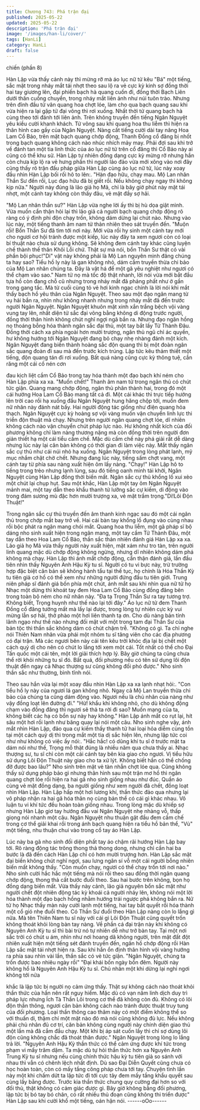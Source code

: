 ```yaml
---
title: Chương 743: Phá trận đại
published: 2025-05-22
updated: 2025-05-22
description: 'Phá trận đại'
image: '/images/han-li/cover/'
tags: [HanLi]
category: HanLi
draft: false
---
```


chiến (phần 8)

Hàn Lập vừa thấy cảnh này thì mừng rỡ mà áo lục nữ tử kêu "Bá"
một tiếng, sắc mặt trong nháy mắt tái nhợt theo sau lộ ra vẻ cực
kỳ kinh sợ đồng thời hai tay giương lên, đại phiến bạch hà quang
cuốn đi, đồng thời Bạch Liên dưới thân cuồng chuyển, trong nháy
mắt liên ảnh như núi tuôn trào.
Nhưng trên đỉnh đầu tử vân quang hoa chợt lóe, làm cho qua
bạch quang sau khi vừa hiện ra lại gặp tử đại võng thì rơi xuống.
Nhất thời tử quang bạch hà cùng theo tới đánh tới liên ảnh. Trên
không truyền đến tiếng Ngân Nguyệt yêu kiều cười khanh khách.
Tử võng sau khi quang hoa thu liễm thì hiện ra thân hình cao gầy
của Ngân Nguyệt.
Nàng cất tiếng cười dài tay nâng Hoa Lam Cổ Bảo, trên mặt bạch
quang chớp động, Thanh Đồng cổ đăng bị nhốt trong bạch quang
không cách nào nhúc nhích mảy may. Phải đợi sau khi trở về
đánh tan một tia linh thức của áo lục nữ tử trên cổ đăng thì Cổ
Bảo này ai cũng có thể khu sử.
Hàn Lập tự nhiên đồng dạng cực kỳ mừng rỡ nhưng hắn còn
chưa kịp lộ ra vẻ hưng phấn thì người lảo đảo vừa mới xông vào
nơi đây cũng thấy rõ trận đấu pháp giữa Hàn Lập cùng áo lục nữ
tử, lúc này xoay đầu nhìn Hàn Lập bối rối hô to lên:.
"Hàn đạo hữu, chạy mau. Mộ Lan nhân Thần Sư đến rồi, Lục đạo
hữu đã bị giết rồi. Nếu không chạy ngay thì không kịp nữa."
Người này đúng là lão giả họ Mã, chỉ là bây giờ phút này mặt tái
nhợt, một cánh tay không còn thấy đâu, vẻ mặt đầy sợ hãi.

"Mộ Lan nhân thần sư?" Hàn Lập vừa nghe lời ấy thì bị hù dọa
giật mình. Vừa muốn cẩn thận hỏi lại thì lão giả cả người bạch
quang chớp động rõ ràng có ý định phi độn chạy trốn, không dám
dừng lại chút nào.
Nhưng vào lúc này, một tiếng thanh âm nam tử thản nhiên theo
sát truyền đến.
"Muộn rồi! Bổn Thần Sư đã tìm tới nơi này. Mới vừa rồi hy sinh
một cánh tay mới cho ngươi cơ hội tránh được một kiếp, lúc này
đây ta xem ngươi còn có loại bí thuật nào chưa sử dụng không.
Sẽ không đem cánh tay khác cũng luyện chế thành thế thân Khôi
Lỗi chứ. Thật sự mà nói, bổn Thần Sư thật có vài phần bội
phục!"Di" vật này không phải là Mộ Lan nguyên minh đăng chúng
ta hay sao? Tiểu hồ ly này lá gan không nhỏ, dám cầm truyền
thừa chi bảo của Mộ Lan nhân chúng ta. Đây là vật há để một gã
yêu nghiệt như ngươi có thể chạm vào sao." Nam tử nọ mà tốc độ
thật nhanh, lời nói vừa mới bắt đầu tựa hồ còn đang chỗ cũ
nhưng trong nháy mắt đã phảng phất như ở gần trong gang tấc.
Mà từ cuối cùng tỏ vẻ hơi kinh ngạc chính là lời nói khi mắt thấy
bạch hồ yêu thân của Ngân Nguyệt.
Theo sau một đạo ngân mang từ vụ hải bắn ra, nhìn như không
nhanh nhưng trong nháy mắt đã đến trước người Ngân Nguyệt.
Ngân Nguyệt khuôn mặt xinh xắn trắng bệch vội vàng vung tay
lên, nhất diện tử sắc đại võng bằng không di động trước người,
đồng thời thân hình không chút nghĩ ngợi ngã bắn ra.
Nhưng đạo ngân hồng nọ thoáng bỗng hóa thành ngân sắc đại
thủ, một tay bắt lấy Tử Thành Đâu. Đồng thời cách xa phía ngoài
hơn mười trượng, ngân thủ ngũ chỉ ác quyền, hư không hướng
tới Ngân Nguyệt đang bỏ chạy nhẹ nhàng đánh một kích.
Ngân Nguyệt đang biến thành hoàng sắc độn quang thì bị một
đoàn ngân sắc quang đoàn đi sau mà đến trước kích trúng. Lập
tức kêu thảm thiết một tiếng, độn quang tán đi rơi xuống.
Bất quá nàng cũng cực kỳ thông tuệ, cắn răng một cái cố nén cơn

đau kịch liệt cầm Cổ Bảo trong tay hóa thành một đạo bạch khí
ném cho Hàn Lập phía xa xa.
"Muốn chết!" Thanh âm nam tử trong ngân thủ có chút tức giận.
Quang mang chớp động, ngân thủ phân thành hai, trong đó một
cái hướng Hoa Lam Cổ Bảo mang tất cả đi. Một cái khác thì trực
tiếp hướng lên trời cao rồi hạ xuống đầu Ngân Nguyệt hung hăng
chộp tới, muốn đem nữ nhân này đánh nát bấy.
Hai người động tác giống như điện quang hỏa thạch.
Ngân Nguyệt cực kỳ hoảng sợ vội vàng muốn vận chuyển linh lực
thi triển độn thuật mà chạy.
Nhưng trên người ngân quang chợt lóe, dĩ nhiên không cách nào
vận chuyển chút pháp lực nào. Hư không nhất kích của đối
phương không chỉ làm nàng thương nặng mà còn đồng thời trên
người đơn giản thiết hạ một cái tiểu cấm chế.
Mặc dù cấm chế này phá giải rất dễ dàng nhưng lúc này lại căn
bản không có thời gian đi làm việc này.
Mắt thấy ngân sắc cự thủ như cái núi nhỏ hạ xuống. Ngân Nguyệt
trong lòng phát lạnh, mỹ mục nhắm chặt chờ chết.
Nhưng đang lúc này, tiếng sấm chợt vang, một cánh tay từ phía
sau nàng xuất hiện ôm lấy nàng.
"Chạy!" Hàn Lập hô to tiếng trong trẻo nhưng lạnh lùng, sau đó
tiếng oanh minh tái khởi, Ngân Nguyệt cùng Hàn Lập đồng thời
biến mất.
Ngân sắc cự thủ khổng lồ xui xẻo một chút lại chụp hụt.
Sau một khắc, Hàn Lập một tay ôm Ngân Nguyệt mảnh mai, một
tay dẫn theo khẩu thanh tử lưỡng sắc cự kiếm, di động vào trong
đám sương mù đặc hơn mười trượng xa, vẻ mặt trầm
trọng."Di!Lôi Độn Thuật!"

Trong ngân sắc cự thủ truyền đến âm thanh kinh ngạc sau đó một
cái ngân thủ trong chớp mắt bay trở về. Hai cái bàn tay khổng lồ
đụng vào cùng nhau rồi bộc phát ra ngân mang chói mắt.
Quang hoa thu liễm, một gã pháp sĩ bộ dáng nho sinh xuất hiện
trong ngân mang, một tay cầm Tử Thành Đâu, một tay dẫn theo
Hoa Lam Cổ Bảo, thần sắc thản nhiên đánh giá Hàn Lập xa xa.
Lão giả họ Mã vừa thấy người này xuất hiện, mặt xám như tro
tàn, trên người linh quang mặc dù chớp động không ngừng,
nhưng dĩ nhiên không dám phá không mà chạy.
Hàn Lập thì ánh mắt chớp động, cẩn thận đánh giá, lần đầu tiên
nhìn thấy Nguyên Anh Hậu Kỳ tu sĩ. Người có tu vi bực này, trừ
trường hợp đặc biệt căn bản sẽ không hành tẩu tại thế tục, họ
chính là Hóa Thần Kỳ tu tiên giả cơ hồ có thể xem như những
người đứng đầu tu tiên giới.
Trung niên pháp sĩ đánh giá bốn phía một chút, ánh mắt sau khi
nhìn qua nữ tử họ Nhạc một dừng thì khoát tay đem Hoa Lam Cổ
Bảo cùng đồng đăng bên trong toàn bộ ném cho nữ nhân này.
"Đa tạ Trọng Thần Sư ra tay tương trợ. Không biết, Trọng huynh
như thế nào lại tới đây." Áo lục nữ tử đem Thanh Đồng cổ đăng
tưởng mất mà lấy lại được, trong lòng tự nhiên cực kỳ vui mừng
lẫn sợ hãi, thở phào một hơi liên thanh tạ ơn.
Cho dù nàng bản tính lãnh ngạo như thế nào nhưng đối mặt với
một trong tam đại Thần Sư của bản tộc thì thần sắc không dám
có chút chậm trễ.
"Không có gì. Ta chỉ nghe nói Thiên Nam nhân vừa phái một
nhóm tu sĩ tăng viên cho các địa phương có đại trận. Mà các
ngươi bên này cái tên kêu trời khóc địa lại bị chết một cách quỷ dị
cho nên có chút lo lắng tới xem một cái. Tốt nhất có thể cho Đại
Tấn quốc một cái tên, một lời giải thích hợp lý. Bây giờ chúng ta
cũng chưa thể rời khỏi những tu sĩ đó. Bất quá, đối phương nếu
có tên sử dụng lôi độn thuật đến ngay cả Nhạc thượng sư cũng
không đối phó được." Nho sinh thần sắc như thường, bình tĩnh
nói.

Theo sau hắn vừa lại một xoay đầu nhìn Hàn Lập xa xa lạnh nhạt
hỏi:.
"Con tiểu hồ ly này của ngươi lá gan không nhỏ. Ngay cả Mộ Lan
truyền thừa chi bảo của chúng ta cũng dám động vào. Ngươi nếu
là chủ nhân của nàng như vậy đồng loạt lên đường đi."
"Hừ! khẩu khí không nhỏ, cho dù không động chạm vào đồng
đăng thì ngươi sẽ thả ta rời đi sao? Muốn mạng của ta, không biết
các hạ có bổn sự này hay không." Hàn Lập ánh mắt co rụt lại, hít
sâu một hơi rồi lạnh như băng quay lại nói một câu.
Nho sinh nghe vậy, ánh mắt nhìn Hàn Lập, đảo qua cự kiếm thấy
thanh tử hai loại hỏa diễm cùng tồn tại một cách quỷ dị thì trong
mắt một tia dị sắc hiện lên, nhưng lập tức coi như như không có
việc ấy nói:.
"Hắc hắc! có dũng khí tu sĩ ở trước mặt ta dám nói như thế, Trọng
mỗ thật đúng là nhiều năm qua chưa thấy ai. Nhạc thượng sư, tu
sĩ chỉ còn một cái cánh tay bên kia giao cho ngươi. Vị tiểu hữu sử
dụng Lôi Độn Thuật này giao cho ta xử lýt. Không biết hắn có thể
chống đỡ được bao lâu?"
Nho sinh trên mặt vẻ tàn nhẫn chợt lóe qua. Cũng không thấy sử
dụng pháp bảo gì nhưng thân hình sau một trận mơ hồ thì ngân
quang chợt lóe rồi hiện ra hai gã nho sinh giống nhau như đúc.
Quần áo cùng vẻ mặt đồng dạng, ba người giống như xem người
đã chết, đồng loạt nhìn Hàn Lập.
Hàn Lập hấp một hơi lương khí, thần thức đảo qua nhưng lại vô
pháp nhận ra hai gã hóa thân nọ cùng bản thể có cái gì khác
nhau. Vô luận tu vi khí tức đều hoàn toàn giống nhau.
Trong lòng mặc dù khiếp sợ nhưng Hàn Lập giơ tay hướng đầu
vai Ngân Nguyệt nhẹ nhàng vỗ, thấp giọng nói nhanh một câu.
Ngân Nguyệt nhu thuận gật đầu đem cấm chế trong cơ thể giải
khai rồi trong ánh bạch quang hiện ra tiểu hồ bản thể, "Vù" một
tiếng, nhu thuận chui vào trong cổ tay áo Hàn Lập.

Lúc này ba gã nho sinh đối diện phất tay áo chậm rãi hướng Hàn
Lập bay tới.
Rõ ràng động tác trông thong thả thong dong, nhưng chỉ cần hai
ba bước là đã đến cách Hàn Lập chỉ có hơn mười trượng hơn.
Hàn Lập sắc mặt đại biến không chút nghĩ ngợi, sau lưng ngân sí
vỗ một cái người bỗng nhiên biến mất không thấy.
"Còn muốn chạy, ngươi có thể chạy trốn tới nơi nào." Nho sinh
cười hắc hắc một tiếng mà nói rồi theo sau đồng thời ngân quang
chớp động, thong thả cất bước đuổi theo. Sau hai bước trên
không, bọn họ đồng dạng biến mất.
Vừa thấy này cảnh, lão giả nguyên bổn sắc mặt như người chết
đột nhiên động tác kỳ khoái cả người nhảy lên, không nói một lời
hóa thành một đạo bạch hồng nhằm hướng trái ngược phá không
bắn ra.
Nữ tử họ Nhạc thấy màn này cười lạnh một tiếng, hai tay bắt
quyết rồi hóa thành một cổ gió nhẹ đuổi theo.
Có Thần Sư đuổi theo Hàn Lập nàng còn lo lắng gì nữa. Mà tên
Thiên Nam tu sĩ này với cái gì Lôi Độn Thuật cũng quyết trốn
không thoát khỏi lòng bàn tay nàng. Về phần cá đại trận này khi
không có Nguyên Anh Kỳ tu sĩ thì bài trừ nó tự nhiên dễ như trở
bàn tay.
Tại một nơi sắc trời có chút u ám, nhìn như nơi hoang dã không
người, trên mặt đất đột nhiên xuất hiện một tiếng sét đánh truyền
đến, ngân hồ chớp động rồi Hàn Lập sắc mặt tái nhợt hiện ra.
Sau khi hắn ổn định thân hình vội vàng hướng ra phía sau nhìn
vài lần, thần sắc có vẻ tức giận.
"Ngân Nguyệt, chúng ta trốn được bao nhiêu ngày rồi"
"Đại khái bốn ngày bốn đêm. Người này không hổ là Nguyên Anh
Hậu Kỳ tu sĩ. Chủ nhân một khi dừng lại nghỉ ngơi không tới nửa

khắc là lập tức bị người nọ cảm ứng thấy. Thật sự không cách nào
thoát khỏi thần thức của hắn nên rất nguy hiểm. Mặc dù có vạn
năm linh dịch duy trì pháp lực nhưng Ích Tà Thần Lôi trong cơ thể
đã không còn đủ. Không có lôi độn thần thông, ngươi căn bản
không cách nào tránh được thuật truy tung của đối phương. Loại
thần thông cao thâm này có một điểm không thể so với thuấn di,
thậm chí một mặt nào đó mà nói cũng không đủ lực. Nếu không
phải chủ nhân đủ cơ trí, căn bản không cùng người này chính
diện giao thủ một lần mà đã cắm đầu chạy. Một khi bị áp sát cuốn
lấy thì chỉ sợ dùng lôi độn cũng không chắc đã thoát thân được."
Ngân Nguyệt trong lòng lo lắng trả lời.
"Nguyên Anh Hậu Kỳ thần thức có thể cảm ứng được khí tức
trong phạm vi mấy trăm dặm. Ta mặc dù tự hỏi thần thức hơn xa
Nguyên Anh Trung Kỳ tu sĩ nhưng nếu cùng chính thức hậu kỳ tu
tiên giả so sánh với nhau thì vẫn có chênh lệch nhất định. Dù sao
Đại Diễn Quyết cũng chưa có học hoàn toàn, còn có mấy tầng
công pháp chưa tới tay. Chuyện tình lần này một khi chấm dứt ta
lập tức đi tới cực tây đem mấy tầng khẩu quyết sau cùng lấy bằng
được. Trước kia thần thức chung quy cường đại hơn so với đối
thủ, thật không có cảm giác được gì. Bây giờ không bằng đối
phương, lập tức bị bó tay bó chân, có rất nhiều thủ đoạn cũng
không thi triển được" Hàn Lập sau khi cười khổ một tiếng, oán
hận nói.
------oOo------
